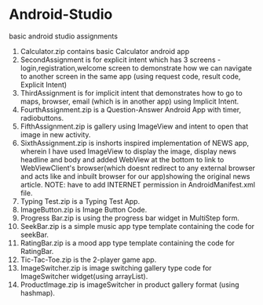 # Android-Studio
basic android studio assignments

1. Calculator.zip contains basic Calculator android app
2. SecondAssignment is for explicit intent which has 3 screens - login,registration,welcome screen to demonstrate how we can navigate to another screen in the same app (using request code, result code, Explicit Intent)
3. ThirdAssignment is for implicit intent that demonstrates how to go to maps, browser, email (which is in another app) using Implicit Intent.
4. FourthAssignment.zip is a Question-Answer Android App with timer, radiobuttons.
5. FifthAssignment.zip is gallery using ImageView and intent to open that image in new activity.
6. SixthAssignment.zip is inshorts inspired implementation of NEWS app, wherein I have used ImageView to display the image, display news headline and body and added WebView at the bottom to link to WebViewClient's browser(which doesnt redirect to any external browser and acts like and inbuilt browser for our app)showing the original news article. NOTE: have to add INTERNET permission in AndroidManifest.xml file.
7. Typing Test.zip is a Typing Test App.
8. ImageButton.zip is Image Button Code.
9. Progress Bar.zip is using the progress bar widget in MultiStep form.
10. SeekBar.zip is a simple music app type template containing the code for seekBar.
11. RatingBar.zip is a mood app type template containing the code for RatingBar.
12. Tic-Tac-Toe.zip is the 2-player game app.
13. ImageSwitcher.zip is image switching gallery type code for ImageSwitcher widget(using arrayList).
14. ProductImage.zip is imageSwitcher in product gallery format (using hashmap).
